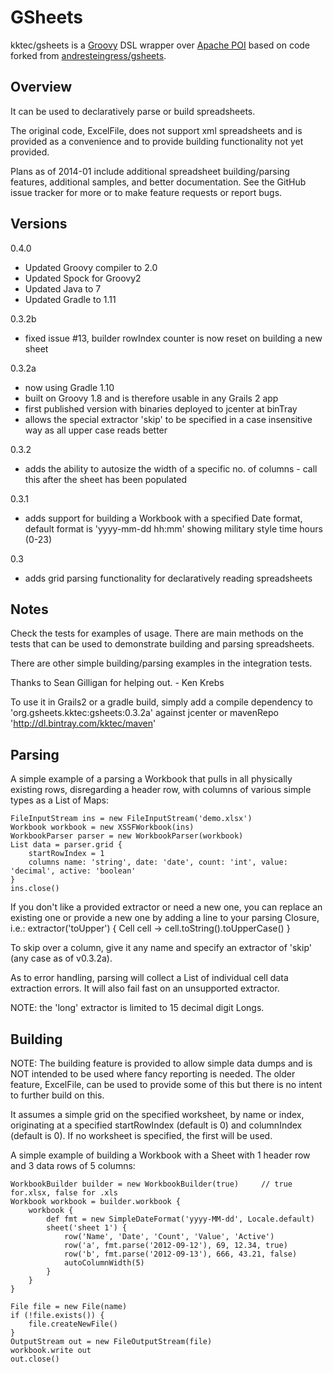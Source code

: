 GSheets
========

kktec/gsheets is a [Groovy](http://groovy.codehaus.org) DSL wrapper over [Apache POI](http://poi.apache.org) based on code forked from [andresteingress/gsheets](https://github.com/andresteingress/gsheets).

Overview
--------

It can be used to declaratively parse or build spreadsheets.

The original code, ExcelFile, does not support xml spreadsheets and is provided as a convenience and to provide building functionality not yet provided.

Plans as of 2014-01 include additional spreadsheet building/parsing features, additional samples, and better documentation.
See the GitHub issue tracker for more or to make feature requests or report bugs.



Versions
--------

0.4.0
* Updated Groovy compiler to 2.0
* Updated Spock for Groovy2
* Updated Java to 7
* Updated Gradle to 1.11

0.3.2b
* fixed issue #13, builder rowIndex counter is now reset on building a new sheet

0.3.2a
* now using Gradle 1.10 
* built on Groovy 1.8 and is therefore usable in any Grails 2 app
* first published version with binaries deployed to jcenter at binTray
* allows the special extractor 'skip' to be specified in a case insensitive way as all upper case reads better
 
0.3.2
* adds the ability to autosize the width of a specific no. of columns - call this after the sheet has been populated

0.3.1
* adds support for building a Workbook with a specified Date format, default format is 'yyyy-mm-dd hh:mm' showing military style time hours (0-23)

0.3
* adds grid parsing functionality for declaratively reading spreadsheets



Notes
-----

Check the tests for examples of usage. There are main methods on the tests that can be used to demonstrate building and parsing spreadsheets.

There are other simple building/parsing examples in the integration tests.

Thanks to Sean Gilligan for helping out. - Ken Krebs

To use it in Grails2 or a gradle build, simply add a compile dependency to 'org.gsheets.kktec:gsheets:0.3.2a' against jcenter or mavenRepo 'http://dl.bintray.com/kktec/maven'




Parsing
-------

A simple example of a parsing a Workbook that pulls in all physically existing rows, disregarding a header row, with columns of various simple types as a List of Maps:

    FileInputStream ins = new FileInputStream('demo.xlsx')
    Workbook workbook = new XSSFWorkbook(ins)
    WorkbookParser parser = new WorkbookParser(workbook)
    List data = parser.grid {
        startRowIndex = 1
        columns name: 'string', date: 'date', count: 'int', value: 'decimal', active: 'boolean'
    }
    ins.close()

If you don't like a provided extractor or need a new one, you can replace an existing one or provide a new one by adding a line to your parsing Closure, i.e.:
    extractor('toUpper') { Cell cell -> cell.toString().toUpperCase() }
    
To skip over a column, give it any name and specify an extractor of 'skip' (any case as of v0.3.2a).

As to error handling, parsing will collect a List of individual cell data extraction errors. It will also fail fast on an unsupported extractor.

NOTE: the 'long' extractor is limited to 15 decimal digit Longs.
 
 


Building
--------

NOTE:
The building feature is provided to allow simple data dumps and is NOT intended to be used where fancy reporting is needed.
The older feature, ExcelFile, can be used to provide some of this but there is no intent to further build on this.

It assumes a simple grid on the specified worksheet, by name or index, originating at a specified startRowIndex (default is 0) and columnIndex (default is 0).
If no worksheet is specified, the first will be used. 

A simple example of building a Workbook with a Sheet with 1 header row and 3 data rows of 5 columns:

	WorkbookBuilder builder = new WorkbookBuilder(true)     // true for.xlsx, false for .xls
    Workbook workbook = builder.workbook {
        workbook {
            def fmt = new SimpleDateFormat('yyyy-MM-dd', Locale.default)
            sheet('sheet 1') {
                row('Name', 'Date', 'Count', 'Value', 'Active')
                row('a', fmt.parse('2012-09-12'), 69, 12.34, true)
                row('b', fmt.parse('2012-09-13'), 666, 43.21, false)
                autoColumnWidth(5)
            }
        }	
    }

    File file = new File(name)
    if (!file.exists()) {
        file.createNewFile()
    }
    OutputStream out = new FileOutputStream(file)
    workbook.write out
    out.close()


